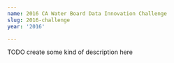 ```yaml
---
name: 2016 CA Water Board Data Innovation Challenge
slug: 2016-challenge
year: '2016'

---
```


TODO create some kind of description here

